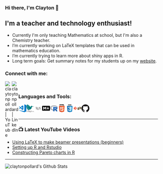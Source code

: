 ### Hi there, I'm Clayton 👋

## I'm a teacher and technology enthusiast!
- Currently I'm only teaching Mathematics at school, but I'm also a Chemistry teacher.
- I’m currently working on LaTeX templates that can be used in mathematics education.
- I’m currently trying to learn more about shiny apps in R.
- Long term goals: Get summary notes for my students up on my [website][website].

### Connect with me:

[<img align="left" alt="claytonpollard | YouTube" width="22px" src="https://cdn.jsdelivr.net/npm/simple-icons@v3/icons/youtube.svg" />][youtube]
[<img align="left" alt="claytonpollard | LinkedIn" width="22px" src="https://cdn.jsdelivr.net/npm/simple-icons@v3/icons/linkedin.svg" />][linkedin]

<br />

### Languages and Tools:

<img align="left" alt="Visual Studio Code" width="26px" src="https://raw.githubusercontent.com/github/explore/80688e429a7d4ef2fca1e82350fe8e3517d3494d/topics/visual-studio-code/visual-studio-code.png" />
<img align="left" alt="LaTeX" width="26px" src="https://raw.githubusercontent.com/github/explore/80688e429a7d4ef2fca1e82350fe8e3517d3494d/topics/latex/latex.png" />
<img align="left" alt="TeX" width="26px" src="https://raw.githubusercontent.com/github/explore/66e4a32f59558ad7852fca3eee52b5838a5b3cc8/topics/tex/tex.png" />
<img align="left" alt="markdown" width="26px" src="https://raw.githubusercontent.com/github/explore/80688e429a7d4ef2fca1e82350fe8e3517d3494d/topics/markdown/markdown.png" />
<img align="left" alt="R" width="26px" src="https://raw.githubusercontent.com/github/explore/80688e429a7d4ef2fca1e82350fe8e3517d3494d/topics/r/r.png" />
<img align="left" alt="HTML5" width="26px" src="https://raw.githubusercontent.com/github/explore/80688e429a7d4ef2fca1e82350fe8e3517d3494d/topics/html/html.png" />
<img align="left" alt="CSS3" width="26px" src="https://raw.githubusercontent.com/github/explore/80688e429a7d4ef2fca1e82350fe8e3517d3494d/topics/css/css.png" />
<img align="left" alt="Git" width="26px" src="https://raw.githubusercontent.com/github/explore/80688e429a7d4ef2fca1e82350fe8e3517d3494d/topics/git/git.png" />
<img align="left" alt="GitHub" width="26px" src="https://raw.githubusercontent.com/github/explore/78df643247d429f6cc873026c0622819ad797942/topics/github/github.png" />


<br />
<br />

---

### 📺 Latest YouTube Videos
<!-- YOUTUBE:START -->
- [Using LaTeX to make beamer presentations (beginners)](https://www.youtube.com/watch?v=Jwk4DGlLMTg)
- [Setting up R and Rstudio](https://www.youtube.com/watch?v=YBLPkYgS6Qo)
- [Constructing Pareto charts in R](https://www.youtube.com/watch?v=AykqdWdjTKU)
<!-- YOUTUBE:END -->

---

<img align="left" alt="claytonpollard's Github Stats" src="https://github-readme-stats.vercel.app/api?username=claytonpollard&show_icons=true&hide_border=true" />

[website]: https://claytonpollard.github.io/
[youtube]: https://www.youtube.com/channel/UC5PqoY9bpGShqp5c2uy-xGQ
[linkedin]: https://www.linkedin.com/in/clayton-pollard-267b48179/